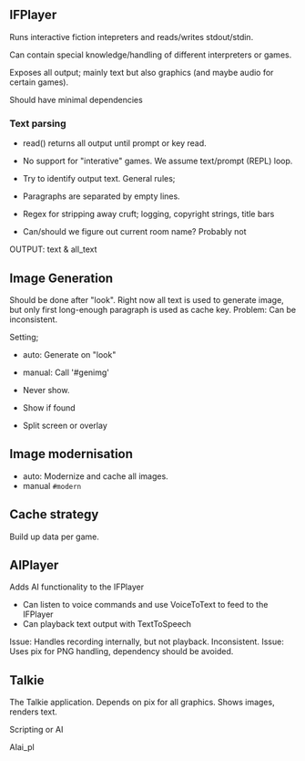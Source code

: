 
## IFPlayer

Runs interactive fiction intepreters and reads/writes stdout/stdin.

Can contain special knowledge/handling of different interpreters or games.

Exposes all output; mainly text but also graphics (and maybe audio for certain games).

Should have minimal dependencies

### Text parsing

* read() returns all output until prompt or key read.

* No support for "interative" games. We assume text/prompt (REPL) loop.

* Try to identify output text. General rules;

- Paragraphs are separated by empty lines.
- Regex for stripping away cruft; logging, copyright strings, title bars

- Can/should we figure out current room name? Probably not

OUTPUT: text & all_text


## Image Generation

Should be done after "look". Right now all text is used to generate image, but only
first long-enough paragraph is used as cache key.
Problem: Can be inconsistent.




Setting;

- auto: Generate on "look"
- manual: Call '#genimg'

- Never show.
- Show if found

- Split screen or overlay

## Image modernisation

- auto: Modernize and cache all images.
- manual `#modern`


## Cache strategy

Build up data per game.




## AIPlayer

Adds AI functionality to the IFPlayer

- Can listen to voice commands and use VoiceToText to feed to the IFPlayer
- Can playback text output with TextToSpeech

Issue: Handles recording internally, but not playback. Inconsistent.
Issue: Uses pix for PNG handling, dependency should be avoided.


## Talkie

The Talkie application. Depends on pix for all graphics.
Shows images, renders text.

Scripting or AI

AIai_pl
